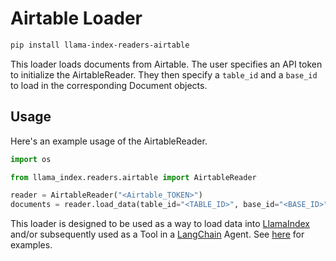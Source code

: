 # Airtable Loader

```bash
pip install llama-index-readers-airtable
```

This loader loads documents from Airtable. The user specifies an API token to initialize the AirtableReader. They then specify a `table_id` and a `base_id` to load in the corresponding Document objects.

## Usage

Here's an example usage of the AirtableReader.

```python
import os

from llama_index.readers.airtable import AirtableReader

reader = AirtableReader("<Airtable_TOKEN>")
documents = reader.load_data(table_id="<TABLE_ID>", base_id="<BASE_ID>")
```

This loader is designed to be used as a way to load data into [LlamaIndex](https://github.com/run-llama/llama_index/tree/main/llama_index) and/or subsequently used as a Tool in a [LangChain](https://github.com/hwchase17/langchain) Agent. See [here](https://github.com/emptycrown/llama-hub/tree/main) for examples.
